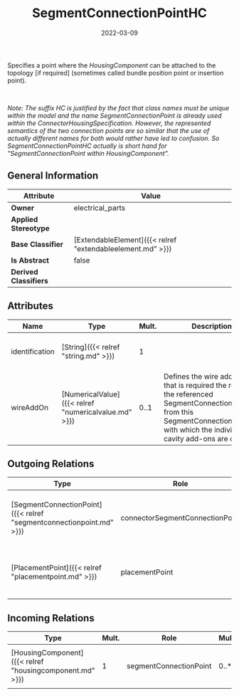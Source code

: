 ﻿---
title: SegmentConnectionPointHC
toc: false
type: specs
date: "2022-03-09"
draft: false
specification: VEC
version: 2.0.0
documentType: "Recommendation"
elementType: Class
classes:
  - SegmentConnectionPointHC
menu_name: vec-2.0.0
---
<p> Specifies a point where the <i>HousingComponent</i> can be attached to the topology [if required] (sometimes called bundle position point or insertion point).      </p>      <p> &#160;      </p>      <p> <i>Note: The suffix HC is justified by the fact that class names must be unique within the model and the name SegmentConnectionPoint is already used within the ConnectorHousingSpecification. However, the represented semantics of the two connection points are so similar that the use of actually different names for both would rather have led to confusion. So SegmentConnectionPointHC&#160;actually is short hand for &quot;SegmentConnectionPoint within HousingComponent&quot;.</i>      </p>

## General Information

| Attribute               | Value |
|-------------------------|-------|
| **Owner**               | electrical_parts |
| **Applied Stereotype**  |   |
| **Base Classifier**     | [ExtendableElement]({{< relref "extendableelement.md" >}})<br/>  |
| **Is Abstract**         | false |
| **Derived Classifiers** |   |

## Attributes
|  Name  |  Type  |  Mult.  |  Description  |  Owning Classifier  |
|--------|--------|---------|---------------|--------------|
|identification | [String]({{< relref "string.md" >}}) | 1 |  | [SegmentConnectionPointHC]({{< relref "segmentconnectionpointhc.md" >}}) |
|wireAddOn | [NumericalValue]({{< relref "numericalvalue.md" >}}) | 0..1 | Defines the wire add-on that is required the reach the referenced SegmentConnectionPoint from this SegmentConnectionPointHC with which the individual cavity add-ons are defined. | [SegmentConnectionPointHC]({{< relref "segmentconnectionpointhc.md" >}}) |

## Outgoing Relations
|    Type  |   Role   |   Mult.   |   Mult.   |   Description   |
|----------|----------|-----------|-----------|-----------------|
| [SegmentConnectionPoint]({{< relref "segmentconnectionpoint.md" >}}) | connectorSegmentConnectionPoint | 0..1 | 0..* | References the <i>SegementConnectionPoint </i>of the <i>ConnectorHousingSpecification</i> that is used to &quot;enter&quot; the connector housing. |
| [PlacementPoint]({{< relref "placementpoint.md" >}}) | placementPoint | 0..1 | 0..* | <p> Specifies the <i>PlacementPoint</i> that represents this <i>SegmentConnectionPoint </i>in a <i>PlaceableElementSpecification.</i>      </p> |
##  Incoming Relations
|    Type  |   Mult.  |   Role    |   Mult.   |   Description  |
|----------|----------|-----------|-----------|----------------|
| [HousingComponent]({{< relref "housingcomponent.md" >}}) | 1 | segmentConnectionPoint | 0..* | <p> Specifies the <i>SegmentConnectionPoints </i>the <i>HousingComponent</i>.      </p> |

